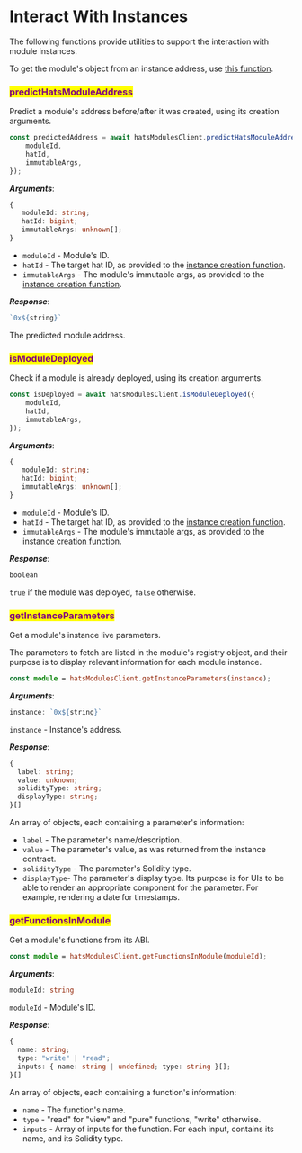 # Interact With Instances

The following functions provide utilities to support the interaction with module instances.&#x20;

To get the module's object from an instance address, use [this function](../../modules-sdk/get-available-modules.md#getmodulebyinstance).

### <mark style="color:purple;">predictHatsModuleAddress</mark>

Predict a module's address before/after it was created, using its creation arguments.

```typescript
const predictedAddress = await hatsModulesClient.predictHatsModuleAddress({
    moduleId,
    hatId,
    immutableArgs,
});
```

_**Arguments**_:

```typescript
{
   moduleId: string;
   hatId: bigint;
   immutableArgs: unknown[];
}
```

* `moduleId` - Module's ID.
* `hatId` - The target hat ID, as provided to the [instance creation function](create-new-instance-s.md#createnewinstance).
* `immutableArgs` - The module's immutable args, as provided to the [instance creation function](create-new-instance-s.md#createnewinstance).

_**Response**_:

```typescript
`0x${string}`
```

The predicted module address.

### <mark style="color:purple;">isModuleDeployed</mark>

Check if a module is already deployed, using its creation arguments.

```typescript
const isDeployed = await hatsModulesClient.isModuleDeployed({
    moduleId,
    hatId,
    immutableArgs,
});
```

_**Arguments**_:

```typescript
{
   moduleId: string;
   hatId: bigint;
   immutableArgs: unknown[];
}
```

* `moduleId` - Module's ID.
* `hatId` - The target hat ID, as provided to the [instance creation function](create-new-instance-s.md#createnewinstance).
* `immutableArgs` - The module's immutable args, as provided to the [instance creation function](create-new-instance-s.md#createnewinstance).

_**Response**_:

```typescript
boolean
```

`true` if the module was deployed, `false` otherwise.

### <mark style="color:purple;">getInstanceParameters</mark>

Get a module's instance live parameters.&#x20;

The parameters to fetch are listed in the module's registry object, and their purpose is to display relevant information for each module instance.

```typescript
const module = hatsModulesClient.getInstanceParameters(instance);
```

_**Arguments**_:

```typescript
instance: `0x${string}`
```

`instance` - Instance's address.

_**Response**_:

```typescript
{
  label: string;
  value: unknown;
  solidityType: string;
  displayType: string;
}[]
```

An array of objects, each containing a parameter's information:

* `label` - The parameter's name/description.
* `value` - The parameter's value, as was returned from the instance contract.
* `solidityType` - The parameter's Solidity type.
* `displayType`- The parameter's display type. Its purpose is for UIs to be able to render an appropriate component for the parameter. For example, rendering a date for timestamps.

### <mark style="color:purple;">getFunctionsInModule</mark>

Get a module's functions from its ABI.

```typescript
const module = hatsModulesClient.getFunctionsInModule(moduleId);
```

_**Arguments**_:

```typescript
moduleId: string
```

`moduleId` - Module's ID.

_**Response**_:

```typescript
{
  name: string;
  type: "write" | "read";
  inputs: { name: string | undefined; type: string }[];
}[]
```

An array of objects, each containing a function's information:

* `name` - The function's name.
* `type` - "read" for "view" and "pure" functions, "write" otherwise.
* `inputs` - Array of inputs for the function. For each input, contains its name, and its Solidity type.
